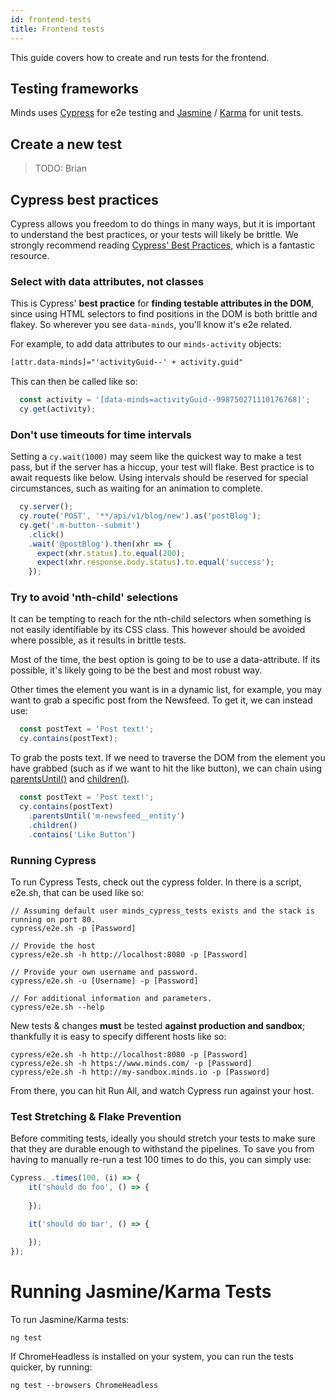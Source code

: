 ```yaml
---
id: frontend-tests
title: Frontend tests
---
```


This guide covers how to create and run tests for the frontend.

## Testing frameworks

Minds uses [Cypress](https://www.cypress.io/) for e2e testing and [Jasmine](https://jasmine.github.io) / [Karma](https://karma-runner.github.io/latest/index.html) for unit tests.

## Create a new test

> TODO: Brian

## Cypress best practices
Cypress allows you freedom to do things in many ways, but it is important to understand the best practices, or your tests will likely be brittle.
We strongly recommend reading [Cypress' Best Practices](https://docs.cypress.io/guides/references/best-practices.html), which is a fantastic resource.


### Select with data attributes, not classes
This is Cypress' **best practice** for **finding testable attributes in the DOM**, since using HTML selectors to find positions in the DOM is both brittle and flakey. So wherever you see `data-minds`, you'll know it's e2e related.

For example, to add data attributes to our `minds-activity` objects:

```html
[attr.data-minds]="'activityGuid--' + activity.guid"
```

This can then be called like so:

```javascript
  const activity = '[data-minds=activityGuid--998750271110176768]';
  cy.get(activity);
```

### Don't use timeouts for time intervals
Setting a `cy.wait(1000)` may seem like the quickest way to make a test pass, but if the server has a hiccup, your test will flake. Best practice is to await requests like below.
Using intervals should be reserved for special circumstances, such as waiting for an animation to complete.

```javascript
  cy.server();
  cy.route('POST', '**/api/v1/blog/new').as('postBlog');
  cy.get('.m-button--submit')
    .click()
    .wait('@postBlog').then(xhr => {
      expect(xhr.status).to.equal(200);
      expect(xhr.response.body.status).to.equal('success');
    });
```

### Try to avoid 'nth-child' selections
It can be tempting to reach for the nth-child selectors when something is not easily identifiable by its CSS class.
This however should be avoided where possible, as it results in brittle tests.

Most of the time, the best option is going to be to use a data-attribute. If its possible, it's likely going to be the best and most robust way.

Other times the element you want is in a dynamic list, for example, you may want to grab a specific post from the Newsfeed. To get it, we can instead use:

```javascript
  const postText = 'Post text!';
  cy.contains(postText);
```

To grab the posts text. If we need to traverse the DOM from the element you have grabbed (such as if we want to hit the like button), we can chain using [parentsUntil()](https://docs.cypress.io/api/commands/parentsuntil.html) and [children()]([parentsUntil()](https://docs.cypress.io/api/commands/children.html)).

```javascript
  const postText = 'Post text!';
  cy.contains(postText)
    .parentsUntil('m-newsfeed__entity')
    .children()
    .contains('Like Button')
```

### Running Cypress

To run Cypress Tests, check out the cypress folder. In there is a script, e2e.sh, that can be used like so:

```console
// Assuming default user minds_cypress_tests exists and the stack is running on port 80.
cypress/e2e.sh -p [Password]

// Provide the host 
cypress/e2e.sh -h http://localhost:8080 -p [Password]

// Provide your own username and password.
cypress/e2e.sh -u [Username] -p [Password]

// For additional information and parameters.
cypress/e2e.sh --help
```

New tests & changes **must** be tested **against production and sandbox**; thankfully it is easy to specify different hosts like so:

```console
cypress/e2e.sh -h http://localhost:8080 -p [Password]
cypress/e2e.sh -h https://www.minds.com/ -p [Password]
cypress/e2e.sh -h http://my-sandbox.minds.io -p [Password]
```

From there, you can hit Run All, and watch Cypress run against your host.


### Test Stretching & Flake Prevention

Before commiting tests, ideally you should stretch your tests to make sure that they are durable enough to withstand the pipelines.
To save you from having to manually re-run a test 100 times to do this, you can simply use:

```javascript
Cypress._.times(100, (i) => {
    it('should do foo', () => {
    
    });

    it('should do bar', () => {
    
    });
});
```

# Running Jasmine/Karma Tests
To run Jasmine/Karma tests:

```console
ng test
```

If ChromeHeadless is installed on your system, you can run the tests quicker, by running:

```console
ng test --browsers ChromeHeadless
```
